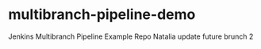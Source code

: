 # multibranch-pipeline-demo
Jenkins Multibranch Pipeline Example Repo
Natalia update future brunch 2
